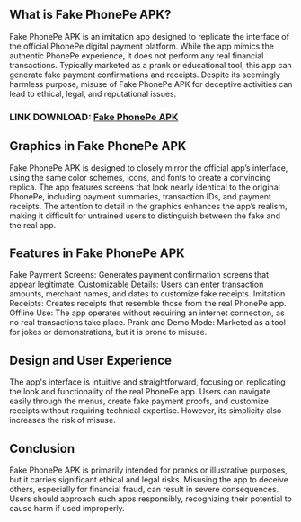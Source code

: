 ## What is Fake PhonePe APK?

Fake PhonePe APK is an imitation app designed to replicate the interface of the official PhonePe digital payment platform. While the app mimics the authentic PhonePe experience, it does not perform any real financial transactions. Typically marketed as a prank or educational tool, this app can generate fake payment confirmations and receipts. Despite its seemingly harmless purpose, misuse of Fake PhonePe APK for deceptive activities can lead to ethical, legal, and reputational issues.

### LINK DOWNLOAD: [Fake PhonePe APK](https://apkmodjoy.net/fake-phonepe/)

## Graphics in Fake PhonePe APK

Fake PhonePe APK is designed to closely mirror the official app’s interface, using the same color schemes, icons, and fonts to create a convincing replica. The app features screens that look nearly identical to the original PhonePe, including payment summaries, transaction IDs, and payment receipts. The attention to detail in the graphics enhances the app’s realism, making it difficult for untrained users to distinguish between the fake and the real app.

## Features in Fake PhonePe APK

Fake Payment Screens: Generates payment confirmation screens that appear legitimate.
Customizable Details: Users can enter transaction amounts, merchant names, and dates to customize fake receipts.
Imitation Receipts: Creates receipts that resemble those from the real PhonePe app.
Offline Use: The app operates without requiring an internet connection, as no real transactions take place.
Prank and Demo Mode: Marketed as a tool for jokes or demonstrations, but it is prone to misuse.
## Design and User Experience

The app's interface is intuitive and straightforward, focusing on replicating the look and functionality of the real PhonePe app. Users can navigate easily through the menus, create fake payment proofs, and customize receipts without requiring technical expertise. However, its simplicity also increases the risk of misuse.

## Conclusion

Fake PhonePe APK is primarily intended for pranks or illustrative purposes, but it carries significant ethical and legal risks. Misusing the app to deceive others, especially for financial fraud, can result in severe consequences. Users should approach such apps responsibly, recognizing their potential to cause harm if used improperly.
